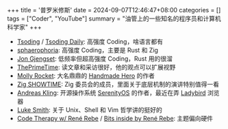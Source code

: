 +++
title = '普罗米修斯'
date = 2024-09-07T12:46:47+08:00
categories = []
tags = ["Coder", "YouTube"]
summary = "油管上的一些知名的程序员和计算机科学家"
+++

- [Tsoding](https://www.youtube.com/tsoding) / [Tsoding Daily](https://www.youtube.com/@TsodingDaily): 高强度 Coding，啥语言都有
- [sphaerophoria](https://www.youtube.com/@sphaerophoria): 高强度 Coding，主要是 Rust 和 Zig
- [Jon Gjengset](https://www.youtube.com/@jonhoo): 低频率但超高强度 Coding，Rust 用的很溜
- [ThePrimeTime](https://www.youtube.com/@ThePrimeTimeagen): 读文章和采访很好，他的观点可以扩展视野
- [Molly Rocket](https://www.youtube.com/@MollyRocket): 大名鼎鼎的 [Handmade Hero](https://handmadehero.org/) 的作者
- [Zig SHOWTIME](https://www.youtube.com/@ZigSHOWTIME): Zig 委员会的成员，里面关于底层机制的演讲特别值得一看
- [Andreas Kling](https://www.youtube.com/@awesomekling): 开源操作系统 [SerenityOS](https://serenityos.org/) 的作者，最近在弄 [Ladybird](https://ladybird.org/) 浏览器
- [Luke Smith](https://www.youtube.com/@LukeSmithxyz): 关于 Unix、Shell 和 Vim 哲学讲的挺好的
- [Code Therapy w/ René Rebe](https://www.youtube.com/@MoreReneRebe) / [Bits inside by René Rebe](https://www.youtube.com/@renerebe): 主题偏向硬件

